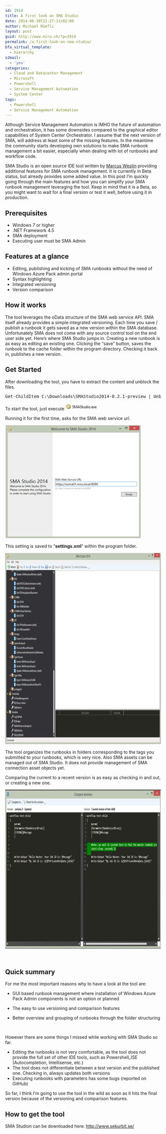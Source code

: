 ```yaml
---
id: 2914
title: A first look on SMA Studio
date: 2014-06-30T22:27:11+02:00
author: Michael Rüefli
layout: post
guid: http://www.miru.ch/?p=2914
permalink: /a-first-look-on-sma-studio/
bfa_virtual_template:
  - hierarchy
s2mail:
  - 'yes'
categories:
  - Cloud and Datacenter Management
  - Microsoft
  - Powershell
  - Service Management Automation
  - System Center
tags:
  - Powershell
  - Service Management Automation
---
```

Although Service Management Automation is IMHO the future of automation and orchestration, it has some downsides compared to the graphical editor capabilities of System Center Orchestrator. I assume that the next version of SMA, will address at least some of the missing features. In the meantime the community starts developing own solutions to make SMA runbook management a bit easier, especially when dealing with lot of runbooks and workflow code.

SMA Studio is an open source IDE tool written by [Marcus Westin](https://twitter.com/mawestin) providing additional features for SMA runbook management. It is currently in Beta status, but already provides some added value. In this post I&#8217;m quickly going through the main features and how you can simplify your SMA runbook management leveraging the tool. Keep in mind that it is a Beta, so you might want to wait for a final version or test it well, before using it in production.

## Prerequisites

  * Windows 7 or higher
  * .NET Framework 4.5
  * SMA deployment
  * Executing user must be SMA Admin

## Features at a glance

  * Editing, publishing and kicking of SMA runbooks without the need of Windows Azure Pack admin portal
  * Syntax highlighting
  * Integrated versioning
  * Version comparison

## How it works

The tool leverages the oData structure of the SMA web service API. SMA itself already provides a simple integrated versioning. Each time you save / publish a runbook it gets saved as a new version within the SMA database. Unfortunately SMA does not come with any source control tool on the end user side yet. Here&#8217;s where SMA Studio jumps in. Creating a new runbook is as easy as editing an existing one. Clicking the &#8220;save&#8221; button, saves the runbook to the cache folder within the program directory. Checking it back in, publishes a new version.

## Get Started

After downloading the tool, you have to extract the content and unblock the files.

<pre>Get-ChildItem C:\Downloads\SMAStudio2014-0.2.1-preview | Unblock-File</pre>

To start the tool, just execute![](../content/images/2014/06/063014_2034_Afirstlooko1.png) 

Running it for the first time, asks for the SMA web service url.

<img alt="" src="../content/images/2014/06/063014_2034_Afirstlooko2.png" width="439" height="364" /> 

This setting is saved to &#8220;**settings.xml**&#8221; within the program folder.

<img alt="" src="../content/images/2014/06/063014_2034_Afirstlooko3.png" width="903" height="616" /> 

The tool organizes the runbooks in folders corresponding to the tags you submitted to your runbooks, which is very nice. Also SMA assets can be managed out of SMA Studio. It does not provide management of SMA connection asset objects yet.

Comparing the current to a recent version is as easy as checking in and out, or creating a new one.

<img alt="" src="../content/images/2014/06/063014_2034_Afirstlooko4.png" width="898" height="512" /> 

&nbsp;

## Quick summary

For me the most important reasons why to have a look at the tool are:

  * GUI based runbook management where installation of Windows Azure Pack Admin components is not an option or planned
  * The easy to use versioning and comparison features
  * <div>
      Better overview and grouping of runbooks through the folder structuring
    </div>
    
    &nbsp;</li> </ul> 
    
    However there are some things I missed while working with SMA Studio so far.
    
      * Editing the runbooks is not very comfortable, as the tool does not provide the full set of other IDE tools, such as Powershell_ISE (Autocompletion, Intellisense, etc.)
      * The tool does not differentiate between a test version and the published one. Checking in, always updates both versions
      * Executing runbooks with parameters has some bugs (reported on GitHub)
    
    So far, I think I&#8217;m going to use the tool in the wild as soon as it hits the final version because of the versioning and comparison features.
    
    ## How to get the tool
    
    SMA Studion can be downloaded here: <http://www.sekurbit.se/>
    
    &nbsp;